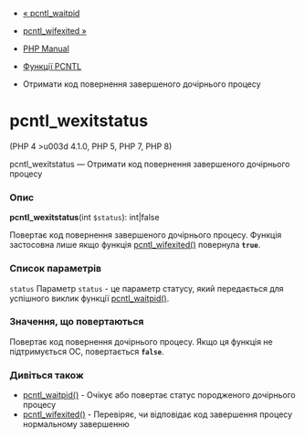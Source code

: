 - [« pcntl_waitpid](function.pcntl-waitpid.md)
- [pcntl_wifexited »](function.pcntl-wifexited.md)

- [PHP Manual](index.md)
- [Функції PCNTL](ref.pcntl.md)
- Отримати код повернення завершеного дочірнього процесу

# pcntl_wexitstatus

(PHP 4 \>u003d 4.1.0, PHP 5, PHP 7, PHP 8)

pcntl_wexitstatus — Отримати код повернення завершеного дочірнього
процесу

### Опис

**pcntl_wexitstatus**(int `$status`): int\|false

Повертає код повернення завершеного дочірнього процесу. Функція
застосовна лише якщо функція
[pcntl_wifexited()](function.pcntl-wifexited.md) повернула **`true`**.

### Список параметрів

`status`
Параметр `status` - це параметр статусу, який передається для успішного
виклик функції [pcntl_waitpid()](function.pcntl-waitpid.md).

### Значення, що повертаються

Повертає код повернення дочірнього процесу. Якщо ця функція не
підтримується ОС, повертається **`false`**.

### Дивіться також

- [pcntl_waitpid()](function.pcntl-waitpid.md) - Очікує або
повертає статус породженого дочірнього процесу
- [pcntl_wifexited()](function.pcntl-wifexited.md) - Перевіряє,
чи відповідає код завершення процесу нормальному завершенню
